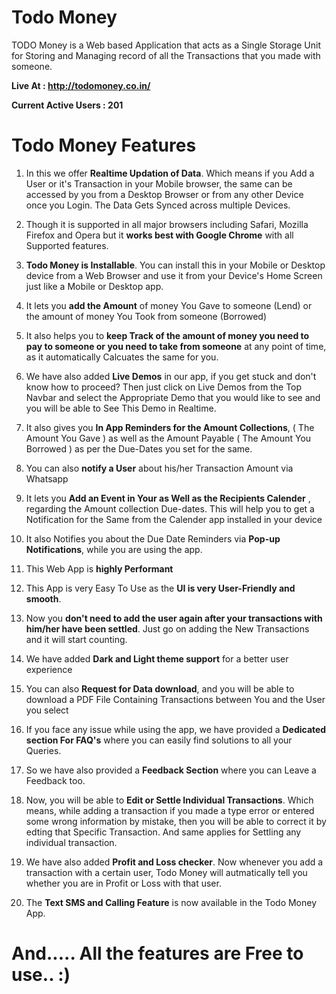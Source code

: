 # Todo Money
TODO Money is a Web based Application that acts as a Single Storage Unit for Storing and Managing record of all the Transactions that you made with someone.

**Live At : http://todomoney.co.in/**

**Current Active Users : 201**

# Todo Money Features

1. In this we offer **Realtime Updation of Data**. Which means if you Add a User or it's Transaction in your Mobile browser, the same can be accessed by you from a Desktop Browser or from any other Device once you Login. The Data Gets Synced across multiple Devices.

2. Though it is supported in all major browsers including Safari, Mozilla Firefox and Opera but it **works best with Google Chrome** with all Supported features.

3. **Todo Money is Installable**. You can install this in your Mobile or Desktop device from a Web Browser and use it from your Device's Home Screen just like a Mobile or Desktop app. 

4. It lets you **add the Amount** of money You Gave to someone (Lend) or the amount of money You Took from someone (Borrowed)

5. It also helps you to **keep Track of the amount of money you need to pay to someone or you need to take from someone** at any point of time, as it automatically Calcuates the same for you.

6. We have also added **Live Demos** in our app, if you get stuck and don't know how to proceed? Then just click on Live Demos from the Top Navbar and select the Appropriate Demo that you would like to see and you will be able to See This Demo in Realtime.

7. It also gives you **In App Reminders for the Amount Collections**, ( The Amount You Gave ) as well as the Amount Payable ( The Amount You Borrowed ) as per the Due-Dates you set for the same.

8. You can also **notify a User** about his/her Transaction Amount via Whatsapp

9. It lets you **Add an Event in Your as Well as the Recipients Calender** , regarding the Amount collection Due-dates. This will help you to get a Notification for the Same from the Calender app installed in your device

10. It also Notifies you about the Due Date Reminders via **Pop-up Notifications**, while you are using the app.

11. This Web App is **highly Performant**

12. This App is very Easy To Use  as the **UI is very User-Friendly and smooth**.

13. Now you **don't need to add the user again after your transactions with him/her have been settled**. Just go on adding the New Transactions and it will start counting.

14. We have added **Dark and Light theme support** for a better user experience

15. You can also **Request for Data download**, and you will be able to download a PDF File Containing Transactions between You and the User you select

16. If you face any issue while using the app, we have provided a **Dedicated section For FAQ's** where you can easily find solutions to all your Queries.

17. So we have also provided a **Feedback Section** where you can Leave a Feedback too.

18. Now, you will be able to **Edit or Settle Individual Transactions**. Which means, while adding a transaction if you made a type error or entered some wrong      information by mistake, then you will be able to correct it by edting that Specific Transaction. And same applies for Settling any individual transaction.

19. We have also added **Profit and Loss checker**. Now whenever you add a transaction with a certain user, Todo Money will autmatically tell you whether you are in Profit or Loss with that user.

20. The **Text SMS and Calling Feature** is now available in the Todo Money App.


# And..... All the features are Free to use.. :)
